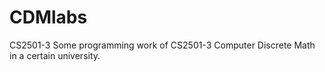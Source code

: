# CDMlabs
CS2501-3
Some programming work of CS2501-3 Computer Discrete Math in a certain university.
